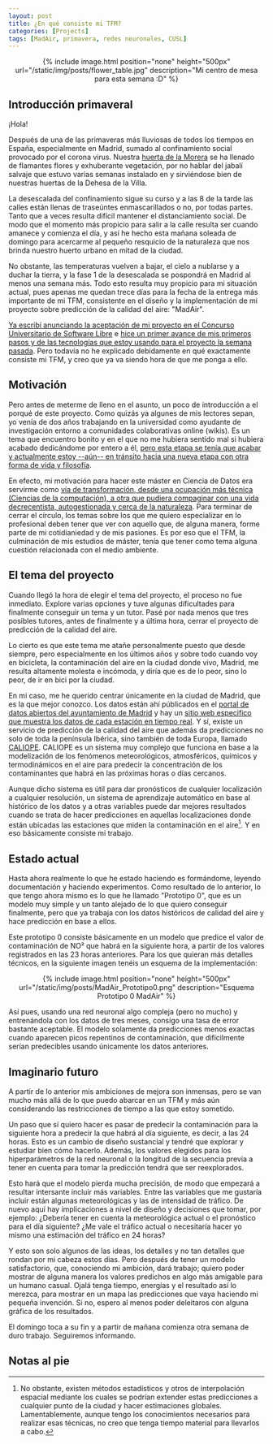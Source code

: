 ```yaml
---
layout: post
title: ¿En qué consiste mi TFM?
categories: [Projects]
tags: [MadAir, primavera, redes neuronales, CUSL]
---
```


<center>
{% include image.html position="none" height="500px" url="/static/img/posts/flower_table.jpg" description="Mi centro de mesa para esta semana :D" %}
</center>

## Introducción primaveral

¡Hola!

Después de una de las primaveras más lluviosas de todos los tiempos en España, especialmente en Madrid, sumado al confinamiento social provocado por el corona virus. Nuestra [huerta de la Morera](https://huertalamoreradeofelia.wordpress.com/) se ha llenado de flamantes flores y exhuberante vegetación, por no hablar del jabalí salvaje que estuvo varias semanas instalado en y sirviéndose bien de nuestras huertas de la Dehesa de la Villa.

La desescalada del confinamiento sigue su curso y a las 8 de la tarde las calles están llenas de traseúntes enmascarillados o no, por todas partes. Tanto que a veces resulta difícil mantener el distanciamiento social. De modo que el momento más propicio para salir a la calle resulta ser cuando amanece y comienza el día, y así he hecho esta mañana soleada de domingo para acercarme al pequeño resquicio de la naturaleza que nos brinda nuestro huerto urbano en mitad de la ciudad.

No obstante, las temperaturas vuelven a bajar, el cielo a nublarse y a duchar la tierra, y la fase 1 de la desescalada se pospondrá en Madrid al menos una semana más. Todo esto resulta muy propicio para mi situación actual, pues apenas me quedan trece días para la fecha de la entrega más importante de mi TFM, consistente en el diseño y la implementación de mi proyecto sobre predicción de la calidad del aire: "MadAir".

[Ya escribí anunciando la aceptación de mi proyecto en el Concurso Universitario de Software Libre](/madair-aceptado.html) e [hice un primer avance de mis primeros pasos y de las tecnologías que estoy usando para el proyecto la semana pasada](/madair-update.html). Pero todavía no he explicado debidamente en qué exactamente consiste mi TFM, y creo que ya va siendo hora de que me ponga a ello.

## Motivación

Pero antes de meterme de lleno en el asunto, un poco de introducción a el porqué de este proyecto. Como quizás ya algunes de mis lectores sepan, yo venía de dos años trabajando en la universidad como ayudante de investigación entorno a comunidades colaborativas online (wikis). Es un tema que encuentro bonito y en el que no me hubiera sentido mal si hubiera acabado dedicándome por entero a él, [pero esta etapa se tenía que acabar y actualmente estoy --aún-- en tránsito hacia una nueva etapa con otra forma de vida y filosofía](/new-stage.html).

En efecto, mi motivación para hacer este máster en Ciencia de Datos era servirme como [vía de transformación, desde una ocupación más técnica (Ciencias de la computación), a otra que pudiera compaginar con una vida decrecentista, autogestionada y cerca de la naturaleza](/professional-future.html). Para terminar de cerrar el círculo, los temas sobre los que me quiero especializar en lo profesional deben tener que ver con aquello que, de alguna manera, forme parte de mi cotidianiedad y de mis pasiones. Es por eso que el TFM, la culminación de mis estudios de máster, tenía que tener como tema alguna cuestión relacionada con el medio ambiente.

## El tema del proyecto

Cuando llegó la hora de elegir el tema del proyecto, el proceso no fue inmediato. Explore varias opciones y tuve algunas dificultades para finalmente conseguir un tema y un tutor. Pasé por nada menos que tres posibles tutores, antes de finalmente y a última hora, cerrar el proyecto de predicción de la calidad del aire.

Lo cierto es que este tema me atañe personalmente puesto que desde siempre, pero especialmente en los últimos años y sobre todo cuando voy en bicicleta, la contaminación del aire en la ciudad donde vivo, Madrid, me resulta altamente molesta e incómoda, y diría que es de lo peor, sino lo peor, de ir en bici por la ciudad.

En mi caso, me he querido centrar únicamente en la ciudad de Madrid, que es la que mejor conozco. Los datos están ahí públicados en el [portal de datos abiertos del ayuntamiento de Madrid](https://datos.madrid.es/) y hay un [sitio web especifico que muestra los datos de cada estación en tiempo real](http://www.mambiente.madrid.es/sica/scripts/index.php). Y sí, existe un servicio de predicción de la calidad del aire que además da predicciones no solo de toda la península Ibérica, sino también de toda Europa, llamado [CALIOPE](http://www.bsc.es/caliope/es). CALIOPE es un sistema muy complejo que funciona en base a la modelización de los fenómenos meteorológicos, atmosféricos, químicos y termodinámicos en el aire para predecir la concentración de los contaminantes que habrá en las próximas horas o días cercanos.

Aunque dicho sistema es útil para dar pronósticos de cualquier localización a cualquier resolución, un sistema de aprendizaje automático en base al histórico de los datos y a otras variables puede dar mejores resultados cuando se trata de hacer predicciones en aquellas localizaciones donde están ubicadas las estaciones que miden la contaminación en el aire[^1]. Y en eso básicamente consiste mi trabajo.

[^1]: No obstante, existen métodos estadísticos y otros de interpolación espacial mediante los cuales se podrían extender estas predicciones a cualquier punto de la ciudad y hacer estimaciones globales. Lamentablemente, aunque tengo los conocimientos necesarios para realizar esas técnicas, no creo que tenga tiempo material para llevarlos a cabo.

## Estado actual

Hasta ahora realmente lo que he estado haciendo es formándome, leyendo documentación y haciendo experimentos. Como resultado de lo anterior, lo que tengo ahora mismo es lo que he llamado "Prototipo 0", que es un modelo muy simple y un tanto alejado de lo que quiero conseguir finalmente, pero que ya trabaja con los datos históricos de calidad del aire y hace predicción en base a ellos.

Este prototipo 0 consiste básicamente en un modelo que predice el valor de contaminación de NO² que habrá en la siguiente hora, a partir de los valores registrados en las 23 horas anteriores. Para los que quieran más detalles técnicos, en la siguiente imagen tenéis un esquema de la implementación:

<center>
{% include image.html position="none" height="500px" url="/static/img/posts/MadAir_Prototipo0.png" description="Esquema Prototipo 0 MadAir" %}
</center>

Así pues, usando una red neuronal algo compleja (pero no mucho) y entrenándola con los datos de tres meses, consigo una tasa de error bastante aceptable. El modelo solamente da predicciones menos exactas cuando aparecen picos repentinos de contaminación, que difícilmente serían predecibles usando únicamente los datos anteriores.

## Imaginario futuro

A partir de lo anterior mis ambiciones de mejora son inmensas, pero se van mucho más allá de lo que puedo abarcar en un TFM y más aún considerando las restricciones de tiempo a las que estoy sometido.

Un paso que sí quiero hacer es pasar de predecir la contaminación para la siguiente hora a predecir la que habrá al día siguiente, es decir, a las 24 horas. Esto es un cambio de diseño sustancial y tendré que explorar y estudiar bien cómo hacerlo. Además, los valores elegidos para los hiperparámetros de la red neuronal o la longitud de la secuencia previa a tener en cuenta para tomar la predicción tendrá que ser reexplorados.

Esto hará que el modelo pierda mucha precisión, de modo que empezará a resultar intersante incluir más variables. Entre las variables que me gustaría incluir están algunas meteorológicas y las de intensidad de tráfico. De nuevo aquí hay implicaciones a nivel de diseño y decisiones que tomar, por ejemplo: ¿Debería tener en cuenta la meteorológica actual o el pronóstico para el día siguiente? ¿Me vale el tráfico actual o necesitaría hacer yo mismo una estimación del tráfico en 24 horas?

Y esto son solo algunos de las ideas, los detalles y no tan detalles que rondan por mi cabeza estos dias. Pero después de tener un modelo satisfactorio, que, conociendo mi ambición, dará trabajo; quiero poder mostrar de alguna manera los valores predichos en algo más amigable para un humano casual. Ojalá tenga tiempo, energías y el resultado así lo merezca, para mostrar en un mapa las predicciones que vaya haciendo mi pequeña invención. Si no, espero al menos poder deleitaros con alguna gráfica de los resultados.

El domingo toca a su fin y a partir de mañana comienza otra semana de duro trabajo. Seguiremos informando.

## Notas al pie
